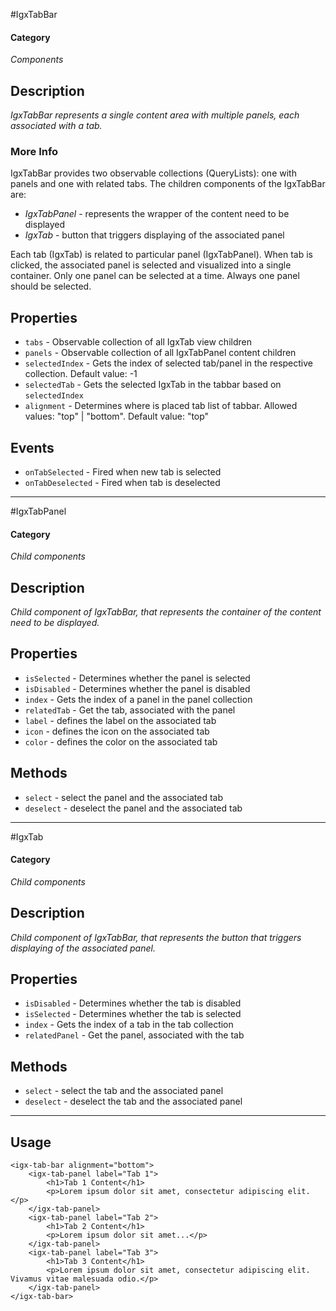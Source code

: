 #IgxTabBar

#### Category
_Components_

## Description
_IgxTabBar represents a single content area with multiple panels, each associated with a tab._

### More Info
IgxTabBar provides two observable collections (QueryLists): one with panels and one with related tabs. 
The children components of the IgxTabBar are: 


-  *IgxTabPanel* - represents the wrapper of the content need to be displayed
- *IgxTab* - button that triggers displaying of the associated panel

Each tab (IgxTab) is related to particular panel (IgxTabPanel). When tab is clicked, the associated panel is selected and visualized into a single container.
Only one panel can be selected at a time. Always one panel should be selected.

## Properties
- `tabs` - Observable collection of all IgxTab view children
- `panels` - Observable collection of all IgxTabPanel content children
- `selectedIndex` - Gets the index of selected tab/panel in the respective collection. Default value: -1
- `selectedTab` - Gets the selected IgxTab in the tabbar based on `selectedIndex`
- `alignment` - Determines where is placed tab list of tabbar. Allowed values: "top" | "bottom". Default value: "top"

## Events
- `onTabSelected` - Fired when new tab is selected
- `onTabDeselected` - Fired when tab is deselected

----------

#IgxTabPanel

#### Category
_Child components_

## Description
_Child component of IgxTabBar, that represents the container of the content need to be displayed._


## Properties
- `isSelected` - Determines whether the panel is selected
- `isDisabled` - Determines whether the panel is disabled
- `index` - Gets the index of a panel in the panel collection
- `relatedTab` - Get the tab, associated with the panel
- `label` - defines the label on the associated tab
- `icon` - defines the icon on the associated tab
- `color` - defines the color on the associated tab

## Methods

- `select` - select the panel and the associated tab
- `deselect` - deselect the panel and the associated tab

----------

#IgxTab

#### Category
_Child components_

## Description
_Child component of IgxTabBar, that represents the button that triggers displaying of the associated panel._

## Properties
- `isDisabled` - Determines whether the tab is disabled
- `isSelected` - Determines whether the tab is selected
- `index` - Gets the index of a tab in the tab collection
- `relatedPanel` - Get the panel, associated with the tab

## Methods
- `select` - select the tab and the associated panel
- `deselect` - deselect the tab and the associated panel

----------
## Usage

    <igx-tab-bar alignment="bottom">
		<igx-tab-panel label="Tab 1">
    		<h1>Tab 1 Content</h1>
    		<p>Lorem ipsum dolor sit amet, consectetur adipiscing elit.</p>
    	</igx-tab-panel>
    	<igx-tab-panel label="Tab 2">
	    	<h1>Tab 2 Content</h1>
	    	<p>Lorem ipsum dolor sit amet...</p>
    	</igx-tab-panel>
    	<igx-tab-panel label="Tab 3">
	    	<h1>Tab 3 Content</h1>
	    	<p>Lorem ipsum dolor sit amet, consectetur adipiscing elit. Vivamus vitae malesuada odio.</p>
    	</igx-tab-panel>
	</igx-tab-bar>